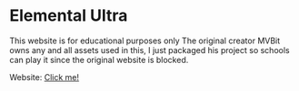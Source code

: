 # Elemental Ultra

This website is for educational purposes only
The original creator MVBit owns any and all assets used in this,
I just packaged his project so schools can play it since the original website is blocked.

Website: [Click me!](https://schoolgames-512.github.io/ElementalUltra.github.io/)
